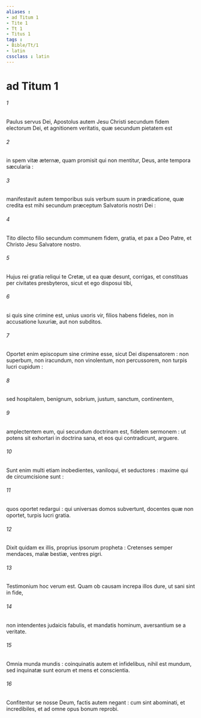 ```yaml
---
aliases : 
- ad Titum 1
- Tite 1
- Tt 1
- Titus 1
tags : 
- Bible/Tt/1
- latin
cssclass : latin
---
```


# ad Titum 1

###### 1
Paulus servus Dei, Apostolus autem Jesu Christi secundum fidem electorum Dei, et agnitionem veritatis, quæ secundum pietatem est
###### 2
in spem vitæ æternæ, quam promisit qui non mentitur, Deus, ante tempora sæcularia :
###### 3
manifestavit autem temporibus suis verbum suum in prædicatione, quæ credita est mihi secundum præceptum Salvatoris nostri Dei :
###### 4
Tito dilecto filio secundum communem fidem, gratia, et pax a Deo Patre, et Christo Jesu Salvatore nostro.
###### 5
Hujus rei gratia reliqui te Cretæ, ut ea quæ desunt, corrigas, et constituas per civitates presbyteros, sicut et ego disposui tibi,
###### 6
si quis sine crimine est, unius uxoris vir, filios habens fideles, non in accusatione luxuriæ, aut non subditos.
###### 7
Oportet enim episcopum sine crimine esse, sicut Dei dispensatorem : non superbum, non iracundum, non vinolentum, non percussorem, non turpis lucri cupidum :
###### 8
sed hospitalem, benignum, sobrium, justum, sanctum, continentem,
###### 9
amplectentem eum, qui secundum doctrinam est, fidelem sermonem : ut potens sit exhortari in doctrina sana, et eos qui contradicunt, arguere.
###### 10
Sunt enim multi etiam inobedientes, vaniloqui, et seductores : maxime qui de circumcisione sunt :
###### 11
quos oportet redargui : qui universas domos subvertunt, docentes quæ non oportet, turpis lucri gratia.
###### 12
Dixit quidam ex illis, proprius ipsorum propheta : Cretenses semper mendaces, malæ bestiæ, ventres pigri.
###### 13
Testimonium hoc verum est. Quam ob causam increpa illos dure, ut sani sint in fide,
###### 14
non intendentes judaicis fabulis, et mandatis hominum, aversantium se a veritate.
###### 15
Omnia munda mundis : coinquinatis autem et infidelibus, nihil est mundum, sed inquinatæ sunt eorum et mens et conscientia.
###### 16
Confitentur se nosse Deum, factis autem negant : cum sint abominati, et incredibiles, et ad omne opus bonum reprobi.
